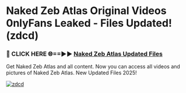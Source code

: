 # Naked Zeb Atlas Original Videos 0nlyFans Leaked - Files Updated! (zdcd)

<h3>🔴 CLICK HERE 🌐==►► <a href="https://tinyurl.com/yckcrads" rel="nofollow">Naked Zeb Atlas Updated Files</a></h3>

Get Naked Zeb Atlas and all content. Now you can access all videos and pictures of Naked Zeb Atlas. New Updated Files 2025!

[![zdcd](https://i.imgur.com/hpKpOFt.gif)](https://tinyurl.com/yckcrads)
